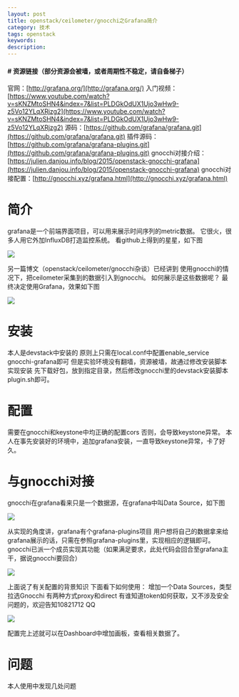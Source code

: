 ```yaml
---
layout: post
title: openstack/ceilometer/gnocchi之Grafana简介
category: 技术
tags: openstack
keywords: 
description: 
---
```


#### # 资源链接（部分资源会被墙，或者周期性不稳定，请自备梯子） #####
官网：[http://grafana.org/](http://grafana.org/)
入门视频：[https://www.youtube.com/watch?v=sKNZMtoSHN4&index=7&list=PLDGkOdUX1Ujo3wHw9-z5Vo12YLqXRjzg2](https://www.youtube.com/watch?v=sKNZMtoSHN4&index=7&list=PLDGkOdUX1Ujo3wHw9-z5Vo12YLqXRjzg2)
源码：[https://github.com/grafana/grafana.git](https://github.com/grafana/grafana.git)
插件源码：[https://github.com/grafana/grafana-plugins.git](https://github.com/grafana/grafana-plugins.git)
gnocchi对接介绍：[https://julien.danjou.info/blog/2015/openstack-gnocchi-grafana](https://julien.danjou.info/blog/2015/openstack-gnocchi-grafana)
gnocchi对接配置：[http://gnocchi.xyz/grafana.html](http://gnocchi.xyz/grafana.html)


# 简介 #

grafana是一个前端界面项目，可以用来展示时间序列的metric数据。
它很火，很多人用它外加InfluxDB打造监控系统。
看github上得到的星星，如下图

![](http://i.imgur.com/DkyHIMZ.png)

另一篇博文（openstack/ceilometer/gnocchi杂谈）已经讲到
使用gnocchi的情况下，把ceilometer采集到的数据引入到gnocchi。
如何展示是这些数据呢？
最终决定使用Grafana，效果如下图

![](http://i.imgur.com/HOZMWfQ.png)

# 安装 #

本人是devstack中安装的
原则上只需在local.conf中配置enable_service gnocchi-grafana即可
但是实验环境没有翻墙，资源被墙，故通过修改安装脚本实现安装
先下载好包，放到指定目录，然后修改gnocchi里的devstack安装脚本plugin.sh即可。

# 配置 #

需要在gnocchi和keystone中均正确的配置cors
否则，会导致keystone异常。
本人在事先安装好的环境中，追加grafana安装，一直导致keystone异常，卡了好久。

# 与gnocchi对接 #

gnocchi在grafana看来只是一个数据源，在grafana中叫Data Source，如下图

![](http://i.imgur.com/Epzvm1R.png)

从实现的角度讲，grafana有个grafana-plugins项目
用户想将自己的数据拿来给grafana展示的话，只需在参照grafana-plugins里，实现相应的逻辑即可。
gnocchi已派一个成员实现其功能（如果满足要求，此处代码会回合至grafana主干，据说gnocchi要回合）

![](http://i.imgur.com/WVLSqwV.png)

上面说了有关配置的背景知识
下面看下如何使用：
增加一个Data Sources，类型拉选Gnocchi
有两种方式proxy和direct
有谁知道token如何获取，又不涉及安全问题的，欢迎告知10821712 QQ

![](http://i.imgur.com/djUoQmH.png)

配置完上述就可以在Dashboard中增加画板，查看相关数据了。

# 问题 #

本人使用中发现几处问题